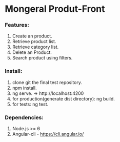 # Mongeral Produt-Front #

### Features:

1. Create an product.
2. Retrieve product list.
3. Retrieve category list.
4. Delete an Product.
5. Search product using filters. 

### Install:

1. clone git the final test repository.
2. npm install.
3. ng serve. -> http://localhost:4200
4. for production(generate dist directory): ng build.
5. for tests: ng test.

### Dependencies:

1. Node.js >= 6
2. Angular-cli - https://cli.angular.io/

